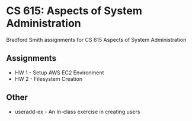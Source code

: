 # CS 615: Aspects of System Administration
Bradford Smith assignments for CS 615 Aspects of System Administration

## Assignments
- HW 1 - Setup AWS EC2 Environment
- HW 2 - Filesystem Creation

## Other
- useradd-ex - An in-class exercise in creating users
